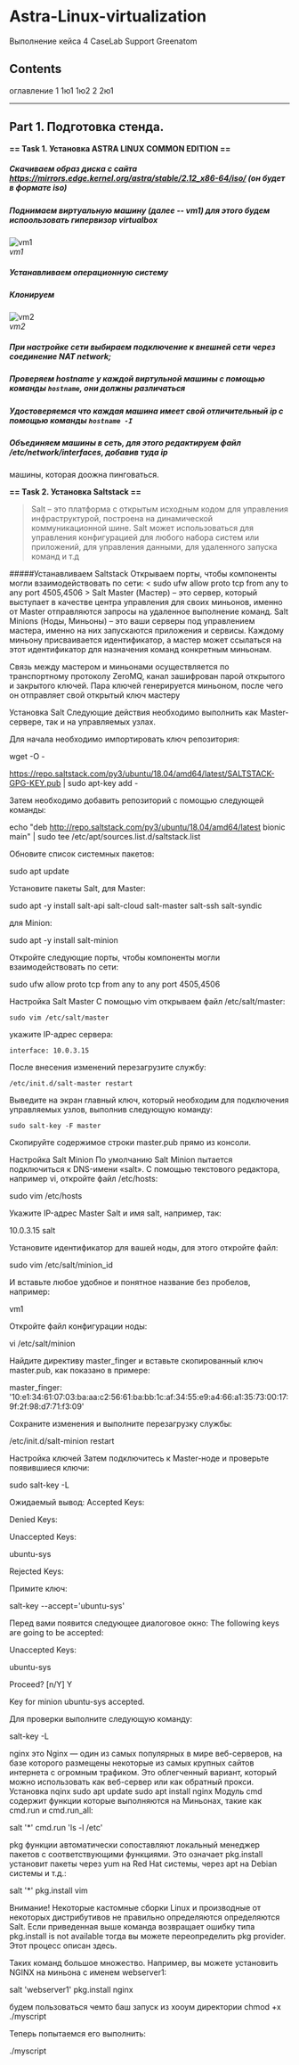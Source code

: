 # Astra-Linux-virtualization

Выполнение кейса 4 CaseLab Support Greenatom

## Contents

оглавление
1
1ю1
1ю2
2
2ю1

---

## Part 1. Подготовка стенда. 

**== Task 1. Установка **ASTRA LINUX COMMON EDITION** ==**

##### Скачиваем образ диска с сайта **https://mirrors.edge.kernel.org/astra/stable/2.12_x86-64/iso/** (он будет в формате iso)
##### Поднимаем виртуальную машину (далее -- vm1) для этого будем испоользовать гипервизор virtualbox
![vm1](pictures/1.png)<br>*vm1*<br>
##### Устанавливаем операционную систему
##### Клонируем
![vm2](pictures/2.png)<br>*vm2*<br>
##### При настройке сети выбираем подключение к внешней сети через соединение NAT network;
##### Проверяем hostname у каждой виртульной машины с помощью команды `hostname`, они должны различаться
##### Удостоверяемся что каждая машина имеет свой отличительный ip с помощью команды `hostname -I`
##### Объединяем машины в сеть, для этого редактируем файл */etc/network/interfaces*, добавив туда *ip*
машины, которая доожна пинговаться.


**== Task 2. Установка **Saltstack** ==**

>Salt – это платформа с открытым исходным кодом для управления инфраструктурой, построена на динамической коммуникационной шине. Salt может использоваться для управления конфигурацией для любого набора систем или приложений, для управления данными, для удаленного запуска команд и т.д

#####Устанавливаем Saltstack
Открываем порты, чтобы компоненты могли взаимодействовать по сети:
< sudo ufw allow proto tcp from any to any port 4505,4506 >
Salt Master (Мастер) – это сервер, который выступает в качестве центра управления для своих миньонов, именно от Master отправляются запросы на удаленное выполнение команд.
Salt Minions (Ноды, Миньоны) – это ваши серверы под управлением мастера, именно на них запускаются приложения и сервисы. Каждому миньону присваивается идентификатор, а мастер может ссылаться на этот идентификатор для назначения команд конкретным миньонам.

Связь между мастером и миньонами осуществляется по транспортному протоколу ZeroMQ, канал зашифрован парой открытого и закрытого ключей. Пара ключей генерируется миньоном, после чего он отправляет свой открытый ключ мастеру

Установка Salt
Следующие действия необходимо выполнить как Master-сервере, так и на управляемых узлах.

Для начала необходимо импортировать ключ репозитория:

wget -O -

https://repo.saltstack.com/py3/ubuntu/18.04/amd64/latest/SALTSTACK-GPG-KEY.pub | sudo apt-key add -

Затем необходимо добавить репозиторий с помощью следующей команды:

echo "deb http://repo.saltstack.com/py3/ubuntu/18.04/amd64/latest bionic main" | sudo tee /etc/apt/sources.list.d/saltstack.list

Обновите список системных пакетов:

sudo apt update

Установите пакеты Salt, для Master:

sudo apt -y install salt-api salt-cloud salt-master salt-ssh salt-syndic

для Minion:

sudo apt -y install salt-minion

Откройте следующие порты, чтобы компоненты могли взаимодействовать по сети:

sudo ufw allow proto tcp from any to any port 4505,4506
<br>

Настройка Salt Master
С помощью vim открываем файл /etc/salt/master:

 ` sudo vim /etc/salt/master `

 укажите IP-адрес сервера:

` interface: 10.0.3.15 `

После внесения изменений перезагрузите службу:

` /etc/init.d/salt-master restart `

Выведите на экран главный ключ, который необходим для подключения управляемых узлов, выполнив следующую команду:

` sudo salt-key -F master `


Скопируйте содержимое строки master.pub прямо из консоли.

Настройка Salt Minion
По умолчанию Salt Minion пытается подключиться к DNS-имени «salt». С помощью текстового редактора, например vi, откройте файл /etc/hosts:

sudo vim /etc/hosts

Укажите IP-адрес Master Salt и имя salt, например, так:

10.0.3.15 salt

Установите идентификатор для вашей ноды, для этого откройте файл:

sudo vim /etc/salt/minion_id

И вставьте любое удобное и понятное название без пробелов, например:

vm1

Откройте файл конфигурации ноды:

vi /etc/salt/minion

Найдите директиву master_finger и вставьте скопированный ключ master.pub, как показано в примере:

master_finger: '10:e1:34:61:07:03:ba:aa:c2:56:61:ba:bb:1c:af:34:55:e9:a4:66:a1:35:73:00:17:9f:2f:98:d7:71:f3:09'

Сохраните изменения и выполните перезагрузку службы:

/etc/init.d/salt-minion restart


Настройка ключей
Затем подключитесь к Master-ноде и проверьте появившиеся ключи:

sudo salt-key -L

Ожидаемый вывод:
Accepted Keys:

Denied Keys:

Unaccepted Keys:

ubuntu-sys

Rejected Keys:


Примите ключ:

salt-key --accept='ubuntu-sys'

Перед вами появится следующее диалоговое окно:
The following keys are going to be accepted:

Unaccepted Keys:

ubuntu-sys

Proceed? [n/Y] Y

Key for minion ubuntu-sys accepted.

Для проверки выполните следующую команду:

salt-key -L







nginx это
Nginx — один из самых популярных в мире веб-серверов, на базе которого размещены некоторые из самых крупных сайтов интернета с огромным трафиком. Это облегченный вариант, который можно использовать как веб-сервер или как обратный прокси.
Установка nqinx
sudo apt update
sudo apt install nginx
Модуль cmd содержит функции которые выполняются на Миньонах, такие как cmd.run и cmd.run_all:

salt '*' cmd.run 'ls -l /etc'


pkg функции автоматически сопоставляют локальный менеджер пакетов с соответствующими функциями. Это означает pkg.install установит пакеты через yum на Red Hat системы, через apt на Debian системы и т.д.:

salt '*' pkg.install vim


Внимание! Некоторые кастомные сборки Linux и производные от некоторых дистрибутивов не правильно определяются определяются Salt. Если приведенная выше команда возвращает ошибку типа pkg.install is not available тогда вы можете переопределить pkg provider. Этот процесс описан здесь.

Таких команд большое множество. Например, вы можете установить NGINX на миньона с именем webserver1:

salt 'webserver1' pkg.install nginx

будем пользоваться чемто баш
запуск из хооум директории
chmod +x ./myscript

Теперь попытаемся его выполнить:

./myscript